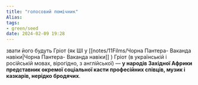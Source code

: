 ```yaml
---
title: "голосовий помічник"
Alias: 
tags:
- green/seed
date: 2024-02-09 19:28
---
```



звати його будуть Гріот (як ШІ у [[notes/11Films/Чорна Пантера- Ваканда навіки|Чорна Пантера- Ваканда навіки]] )
Гріот (в українській і російській мовах, вірогідно, з англійської) — **у народів Західної Африки представник окремої соціальної касти професійних співців, музик і казкарів, нерідко бродячих**.

